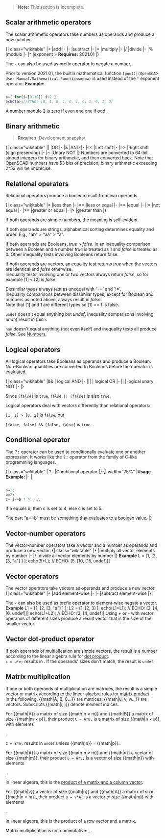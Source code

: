 > **Note:** This section is incomplete.

## Scalar arithmetic operators
The scalar arithmetic operators take numbers as operands and produce a new number.

{| class="wikitable"
|&#43;
|add
|-
|&#45;
|subtract
|-
|*
|multiply
|-
|/
|divide
|-
|%
|modulo
|-
|^
|exponent > **Requires:** 2021.01
|}

The `-` can also be used as prefix operator to negate a number.

Prior to version 2021.01, the builtin mathematical function `[pow()](OpenSCAD User Manual/Mathematical Functions#pow)` is used instead of the `^` exponent operator.
   **Example:**
```javascript

a=[ for(i=[0:10]) i%2 ];
echo(a);//ECHO: [0, 1, 0, 1, 0, 1, 0, 1, 0, 1, 0]

```
A number modulo 2 is zero if even and one if odd.

## Binary arithmetic
> **Requires:** Development snapshot

{| class="wikitable"
|&#124;
|OR
|-
|&amp;
|AND
|-
|<<
|Left shift
|-
|>>
|Right shift (sign preserving)
|-
|~
|Unary NOT
|}
Numbers are converted to 64-bit signed integers for binary arithmetic, and then converted back.  Note that OpenSCAD numbers have 53 bits of precision; binary arithmetic exceeding 2^53 will be imprecise.

## Relational operators
Relational operators produce a boolean result from two operands.

{| class="wikitable"
|<
|less than
|-
|<=
|less or equal
|-
|==
|equal
|-
|!=
|not equal
|-
|>=
|greater or equal
|-
|>
|greater than
|}

If both operands are simple numbers, the meaning is self-evident.  

If both operands are strings, alphabetical sorting determines 
equality and order.  E.g., "ab" > "aa" > "a".  

If both operands are Booleans, *true* > *false*.  In an inequality comparison between a Boolean 
and a number *true* is treated as 1 and *false* is treated as 0.  Other inequality tests involving Booleans 
return false.    

If both operands are vectors, an equality test returns *true* when the vectors are identical and *false* otherwise.  
Inequality tests involving one or two vectors always return *false*, so for example [1] < [2] is *false*.  

Dissimilar types always test as unequal with '==' and '!='.   
Inequality comparisons between dissimilar types, except for Boolean and numbers as noted above, always result in *false*.  
Note that [1] and 1 are different types so [1] == 1 is false.  

`undef` doesn't equal anything but *undef*.  Inequality comparisons involving *undef* result in *false*.

`nan` doesn't equal anything (not even itself) and inequality tests all produce *false*.  See [Numbers](OpenSCAD_User_Manual/General#Numbers).

## Logical operators
All logical operators take Booleans as operands and produce a Boolean.  
Non-Boolean quantities are converted to Booleans before the operator is evaluated. 

{| class="wikitable"
|&&
| logical AND
|-
|&#124;&#124;
| logical OR
|-
|!
| logical unary NOT
|-
|}

Since `[false]` is `true`, `false || [false]` is also `true`.

Logical operators deal with vectors differently than relational operators:

`[1, 1] > [0, 2]` is `false`, but 

`[false, false] && [false, false]` is `true`.

## Conditional operator
The <tt>?:</tt> operator can be used to conditionally evaluate one or another expression.
It works like the <tt>?:</tt> operator from the family of C-like programming languages.

{| class="wikitable"
|&nbsp;?&nbsp;:
|Conditional operator
|}
{| width="75%"
|**Usage Example:**
|-
|
```javascript

a=1;
b=2;
c= a==b ? 4 : 5;

```
If a equals b, then c is set to 4, else c is set to 5.

The part "a==b" must be something that evaluates to a boolean value.
|}

## Vector-number operators
The vector-number operators take a vector and a number as operands and produce a new vector.
{| class="wikitable"
|*
|multiply all vector elements by number
|-
|/
|divide all vector elements by number
|}
   **Example**
 L = [1, [2, [3, "a"] ] ];
 echo(5*L);
 // ECHO: [5, [10, [15, undef]]]

## Vector operators
The vector operators take vectors as operands and produce a new vector.
{| class="wikitable"
|&#43;
|add element-wise
|-
|&#45;
|subtract element-wise
|}

The `-` can also be used as prefix operator to element-wise negate a vector.
   **Example**
 L1 = [1, [2, [3, "a"] ] ];
 L2 = [1, [2, 3] ];
 echo(L1+L1); // ECHO: [2, [4, [6, undef]]]
 echo(L1+L2); // ECHO: [2, [4, undef]]
Using + or - with vector operands of different sizes produce a result vector that is the size of the smaller vector.

## Vector dot-product operator
If both operands of multiplication are simple vectors, the result is a number according to the linear algebra rule for [dot product](https://en.wikipedia.org/wiki/Dot_product).  
`c = u*v;` results in <math>c = \sum u_iv_i</math>.  If the operands' sizes don't match, the result is `undef`.

## Matrix multiplication
If one or both operands of multiplication are matrices, the result is a simple vector or matrix according to the linear algebra rules for [matrix product](https://en.wikipedia.org/wiki/Matrix_multiplication#Matrix_product_.28two_matrices.29).  
In the following, {{math|A, B, C...}} are matrices, {{math|u, v, w...}} are vectors.  Subscripts {{math|i, j}} denote element indices.  

For {{math|A}} a matrix of size {{math|n × m}} and 
{{math|B}} a matrix of size {{math|m × p}}, their product
`C = A*B;` is a matrix of size {{math|n × p}} with elements

<math>C_{ij} = \sum_{k=0}^{m-1} A_{ik}B_{kj}</math>.

`C = B*A;` results in `undef` unless {{math|n}} = {{math|p}}.

For {{math|A}} a matrix of size {{math|n × m}} and 
{{math|v}} a vector of size {{math|m}}, their product
`u = A*v;` is a vector of size {{math|n}} with elements

<math>u_{i} = \sum_{k=0}^{m-1} A_{ik}v_{k}</math>. 

In linear algebra, this 
is the [product of a matrix and a column vector](https://en.wikipedia.org/wiki/Matrix_multiplication#Square_matrix_and_column_vector).

For {{math|v}} a vector of size {{math|n}} and 
{{math|A}} a matrix of size {{math|n × m}}, their product
`u = v*A;` is a vector of size {{math|m}} with elements

<math>u_{j} = \sum_{k=0}^{n-1} v_{k}A_{kj}</math>. 

In linear algebra, this 
is the product of a row vector and a matrix.

Matrix multiplication is not commutative: <math>AB \neq BA</math>,  <math>Av \neq vA</math>.
